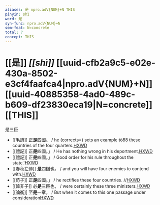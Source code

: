 ```yaml
---
aliases: 是 npro.adV{NUM}+N THIS
pinyin: shì
word: 是
syn-func: npro.adV{NUM}+N
sem-feat: N=concrete
total: 7
concept: THIS 
---
```

# [[是]] *[[shì]]*  [[uuid-cfb2a9c5-e02e-430a-8502-e3cf4faafca4|npro.adV{NUM}+N]] [[uuid-40885358-4ad0-489c-b609-df23830eca19|N=concrete]] [[THIS]]
是三臣
 - [[毛詩]] 正**是**四國。 / he (corrects=) sets an example tō88 these countries of the four quarters.[HXWD](https://hxwd.org/textview.html?location=KR1c0001_tls_014-18a.7)
 - [[禮記]] 正**是**四國。」 / He has nothing wrong in his deportment,[HXWD](https://hxwd.org/textview.html?location=KR1d0052_tls_027-2a.24)
 - [[禮記]] 正**是**四國。」 / Good order for his rule throughout the state.'[HXWD](https://hxwd.org/textview.html?location=KR1d0052_tls_043-2a.87)
 - [[春秋左傳]] **是**四讎也。 / and you will have four enemies to contend with.[HXWD](https://hxwd.org/textview.html?location=KR1e0001_tls_012-131a.32)
 - [[荀子]] 正**是**四國。」 / he rectifies these four countries. //[HXWD](https://hxwd.org/textview.html?location=KR3a0002_tls_010-18a.63)
 - [[韓非子]] 必**是**三臣也， / were certainly these three ministers.[HXWD](https://hxwd.org/textview.html?location=KR3c0005_tls_038-21a.8)
 - [[論衡]] 至**是**一章， / But when it comes to this one passage under consideration[HXWD](https://hxwd.org/textview.html?location=KR3j0080_tls_028-16a.37)